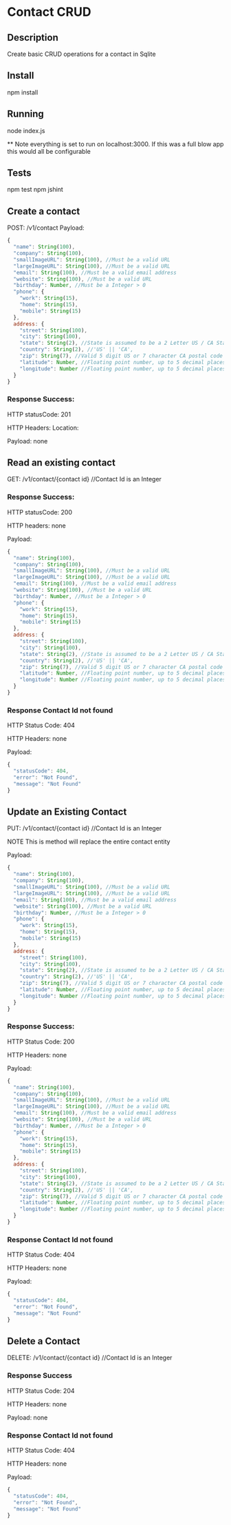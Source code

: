 # Contact CRUD
## Description
Create basic CRUD operations for a contact in Sqlite

## Install
npm install

## Running
node index.js

** Note everything is set to run on localhost:3000. If this was a full blow app this would all be configurable

## Tests
npm test
npm jshint

## Create a contact
POST: /v1/contact
Payload:
```javascript
{
  "name": String(100),
  "company": String(100),
  "smallImageURL": String(100), //Must be a valid URL
  "largeImageURL": String(100), //Must be a valid URL
  "email": String(100), //Must be a valid email address
  "website": String(100), //Must be a valid URL
  "birthday": Number, //Must be a Integer > 0
  "phone": {
    "work": String(15),
    "home": String(15),
    "mobile": String(15)
  },
  address: {
    "street": String(100),
    "city": String(100),
    "state": String(2), //State is assumed to be a 2 Letter US / CA State Abbreviation
    "country": String(2), //'US' || 'CA',
    "zip": String(7), //Valid 5 digit US or 7 character CA postal code
    "latitude": Number, //Floating point number, up to 5 decimal places
    "longitude": Number //Floating point number, up to 5 decimal places
  }
}
```
### Response Success:
HTTP statusCode: 201

HTTP Headers: Location: <URI to Resource>

Payload: none


## Read an existing contact
GET: /v1/contact/{contact id} //Contact Id is an Integer

### Response Success:

HTTP statusCode: 200

HTTP headers: none

Payload:
```javascript
{
  "name": String(100),
  "company": String(100),
  "smallImageURL": String(100), //Must be a valid URL
  "largeImageURL": String(100), //Must be a valid URL
  "email": String(100), //Must be a valid email address
  "website": String(100), //Must be a valid URL
  "birthday": Number, //Must be a Integer > 0
  "phone": {
    "work": String(15),
    "home": String(15),
    "mobile": String(15)
  },
  address: {
    "street": String(100),
    "city": String(100),
    "state": String(2), //State is assumed to be a 2 Letter US / CA State Abbreviation
    "country": String(2), //'US' || 'CA',
    "zip": String(7), //Valid 5 digit US or 7 character CA postal code
    "latitude": Number, //Floating point number, up to 5 decimal places
    "longitude": Number //Floating point number, up to 5 decimal places
  }
}
```

### Response Contact Id not found
HTTP Status Code: 404

HTTP Headers: none

Payload:
```javascript
{
  "statusCode": 404,
  "error": "Not Found",
  "message": "Not Found"
}
```

## Update an Existing Contact
PUT: /v1/contact/{contact id} //Contact Id is an Integer

NOTE This is method will replace the entire contact entity

Payload:
```javascript
{
  "name": String(100),
  "company": String(100),
  "smallImageURL": String(100), //Must be a valid URL
  "largeImageURL": String(100), //Must be a valid URL
  "email": String(100), //Must be a valid email address
  "website": String(100), //Must be a valid URL
  "birthday": Number, //Must be a Integer > 0
  "phone": {
    "work": String(15),
    "home": String(15),
    "mobile": String(15)
  },
  address: {
    "street": String(100),
    "city": String(100),
    "state": String(2), //State is assumed to be a 2 Letter US / CA State Abbreviation
    "country": String(2), //'US' || 'CA',
    "zip": String(7), //Valid 5 digit US or 7 character CA postal code
    "latitude": Number, //Floating point number, up to 5 decimal places
    "longitude": Number //Floating point number, up to 5 decimal places
  }
}
```

### Response Success:
HTTP Status Code: 200

HTTP Headers: none

Payload:
```javascript
{
  "name": String(100),
  "company": String(100),
  "smallImageURL": String(100), //Must be a valid URL
  "largeImageURL": String(100), //Must be a valid URL
  "email": String(100), //Must be a valid email address
  "website": String(100), //Must be a valid URL
  "birthday": Number, //Must be a Integer > 0
  "phone": {
    "work": String(15),
    "home": String(15),
    "mobile": String(15)
  },
  address: {
    "street": String(100),
    "city": String(100),
    "state": String(2), //State is assumed to be a 2 Letter US / CA State Abbreviation
    "country": String(2), //'US' || 'CA',
    "zip": String(7), //Valid 5 digit US or 7 character CA postal code
    "latitude": Number, //Floating point number, up to 5 decimal places
    "longitude": Number //Floating point number, up to 5 decimal places
  }
}
```

### Response Contact Id not found
HTTP Status Code: 404

HTTP Headers: none

Payload:
```javascript
{
  "statusCode": 404,
  "error": "Not Found",
  "message": "Not Found"
}
```

## Delete a Contact
DELETE: /v1/contact/{contact id} //Contact Id is an Integer

### Response Success
HTTP Status Code: 204

HTTP Headers: none

Payload: none


### Response Contact Id not found
HTTP Status Code: 404

HTTP Headers: none

Payload:
```javascript
{
  "statusCode": 404,
  "error": "Not Found",
  "message": "Not Found"
}
```
